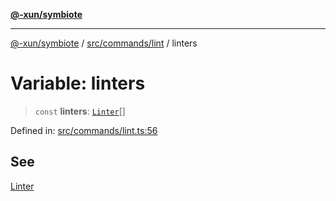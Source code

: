[**@-xun/symbiote**](../../../../README.md)

***

[@-xun/symbiote](../../../../README.md) / [src/commands/lint](../README.md) / linters

# Variable: linters

> `const` **linters**: [`Linter`](../enumerations/Linter.md)[]

Defined in: [src/commands/lint.ts:56](https://github.com/Xunnamius/symbiote/blob/dddfc44396c55ebfc704f8d576edac2868fe28cc/src/commands/lint.ts#L56)

## See

[Linter](../enumerations/Linter.md)
